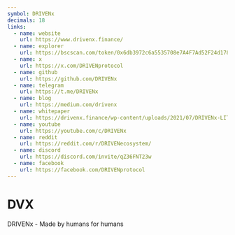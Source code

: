 ```yaml
---
symbol: DRIVENx
decimals: 18
links:
  - name: website
    url: https://www.drivenx.finance/
  - name: explorer
    url: https://bscscan.com/token/0x6db3972c6a5535708e7A4F7Ad52F24d178D9A93e
  - name: x
    url: https://x.com/DRIVENprotocol
  - name: github
    url: https://github.com/DRIVENx
  - name: telegram
    url: https://t.me/DRIVENx
  - name: blog
    url: https://medium.com/drivenx
  - name: whitepaper
    url: https://drivenx.finance/wp-content/uploads/2021/07/DRIVENx-LITEPAPER.pdf
  - name: youtube
    url: https://youtube.com/c/DRIVENx
  - name: reddit
    url: https://reddit.com/r/DRIVENecosystem/
  - name: discord
    url: https://discord.com/invite/qZ36FNT23w
  - name: facebook
    url: https://facebook.com/DRIVENprotocol
---
```


# DVX

DRIVENx - Made by humans for humans
